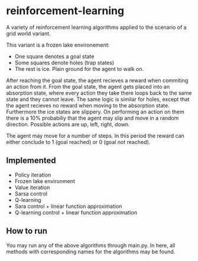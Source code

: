# reinforcement-learning
A variety of reinforcement learning algorithms applied to the scenario of a grid world variant.

This variant is a frozen lake environement:
- One square denotes a goal state
- Some squares denote holes (trap states)
- The rest is ice. Plain ground for the agent to walk on.

After reaching the goal state, the agent recieves a reward when commiting an action from it. From the goal state, the agent gets placed into an absorption state, where every action they take there loops back to the same state and they cannot leave. The same logic is similar for holes, except that the agent recieves no reward when moving to the absorption state. Furthermore the ice states are slippery. On performing an action on them there is a 10% probabiliy that the agent may slip and move in a random direction. Possible actions are up, left, right, down.

The agent may move for a number of steps. In this period the reward can either conclude to 1 (goal reached) or 0 (goal not reached).

## Implemented
- Policy iteration
- Frozen lake environment
- Value iteration
- Sarsa control
- Q-learning
- Sara control + linear function approximation
- Q-learning control + linear function approximation

## How to run
You may run any of the above algorithms through main.py. In here, all methods with corresponding names for the algorithms may be found.
